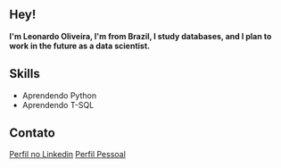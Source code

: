 ## Hey!
 **I'm Leonardo Oliveira,
I'm from Brazil,
 I study databases,
 and I plan to work in the future as a data scientist.** 

## Skills

 

 - Aprendendo Python
 - Aprendendo T-SQL
 
 ## Contato
[Perfil no Linkedin](https://www.linkedin.com/in/lb-de-oliveira/)
[Perfil Pessoal](http://twixar.me/m17n)
